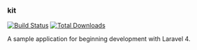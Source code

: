 ### kit

[![Build Status](https://travis-ci.org/msntx/kit.svg)](https://travis-ci.org/msntx/kit)
[![Total Downloads](https://img.shields.io/packagist/dm/msntx/kit.svg)](https://packagist.org/packages/msntx/kit)

A sample application for beginning development with Laravel 4.
